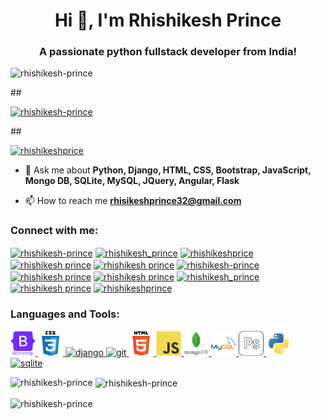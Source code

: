 <h1  align="center">Hi 👋, I'm Rhishikesh Prince</h1>
<h3 align="center">A passionate python fullstack  developer from India!</h3>

<p align="left"> <img src="https://komarev.com/ghpvc/?username=rhishikesh-prince&label=Profile%20views&color=0e75b6&style=flat" alt="rhishikesh-prince" /> </p>


##<p align="left"> <a href="https://github.com/ryo-ma/github-profile-trophy"><img src="https://github-profile-trophy.vercel.app/?username=rhishikesh-prince" alt="rhishikesh-prince" /></a> </p>##

<p align="left"> <a href="https://twitter.com/rhishikeshprice" target="blank"><img src="https://img.shields.io/twitter/follow/rhishikeshprice?logo=twitter&style=for-the-badge" alt="rhishikeshprice" /></a> </p>



- 💬 Ask me about **Python, Django, HTML, CSS, Bootstrap, JavaScript, Mongo DB, SQLite, MySQL, JQuery, Angular, Flask**

- 📫 How to reach me **rhisikeshprince32@gmail.com**


<h3 align="left">Connect with me:</h3>
<p align="left">
<a href="https://codepen.io/rhishikesh-prince" target="blank"><img align="center" src="https://raw.githubusercontent.com/rahuldkjain/github-profile-readme-generator/master/src/images/icons/Social/codepen.svg" alt="rhishikesh-prince" height="30" width="40" /></a>
<a href="https://dev.to/rhishikesh_prince" target="blank"><img align="center" src="https://raw.githubusercontent.com/rahuldkjain/github-profile-readme-generator/master/src/images/icons/Social/devto.svg" alt="rhishikesh_prince" height="30" width="40" /></a>
<a href="https://twitter.com/rhishikeshprice" target="blank"><img align="center" src="https://raw.githubusercontent.com/rahuldkjain/github-profile-readme-generator/master/src/images/icons/Social/twitter.svg" alt="rhishikeshprice" height="30" width="40" /></a>
<a href="https://www.linkedin.com/in/rhishikesh-prince-8ab923240/" target="blank"><img align="center" src="https://raw.githubusercontent.com/rahuldkjain/github-profile-readme-generator/master/src/images/icons/Social/linked-in-alt.svg" alt="rhishikesh prince" height="30" width="40" /></a>
<a href="https://stackoverflow.com/users/rhishikesh prince" target="blank"><img align="center" src="https://raw.githubusercontent.com/rahuldkjain/github-profile-readme-generator/master/src/images/icons/Social/stack-overflow.svg" alt="rhishikesh prince" height="30" width="40" /></a>
<a href="https://codesandbox.com/rhishikesh-prince" target="blank"><img align="center" src="https://raw.githubusercontent.com/rahuldkjain/github-profile-readme-generator/master/src/images/icons/Social/codesandbox.svg" alt="rhishikesh-prince" height="30" width="40" /></a>
<a href="https://kaggle.com/rhishikesh prince" target="blank"><img align="center" src="https://raw.githubusercontent.com/rahuldkjain/github-profile-readme-generator/master/src/images/icons/Social/kaggle.svg" alt="rhishikesh prince" height="30" width="40" /></a>
<a href="https://fb.com/rhishikesh prince" target="blank"><img align="center" src="https://raw.githubusercontent.com/rahuldkjain/github-profile-readme-generator/master/src/images/icons/Social/facebook.svg" alt="rhishikesh prince" height="30" width="40" /></a>
<a href="https://instagram.com/rhishikesh_prince" target="blank"><img align="center" src="https://raw.githubusercontent.com/rahuldkjain/github-profile-readme-generator/master/src/images/icons/Social/instagram.svg" alt="rhishikesh_prince" height="30" width="40" /></a>
<a href="https://dribbble.com/rhishikesh prince" target="blank"><img align="center" src="https://raw.githubusercontent.com/rahuldkjain/github-profile-readme-generator/master/src/images/icons/Social/dribbble.svg" alt="rhishikesh prince" height="30" width="40" /></a>
<a href="https://hashnode.com/rhishikeshprince" target="blank"><img align="center" src="https://raw.githubusercontent.com/rahuldkjain/github-profile-readme-generator/master/src/images/icons/Social/hashnode.svg" alt="rhishikeshprince" height="30" width="40" /></a>

</p>

<h3 align="left">Languages and Tools:</h3>
<p align="left"> <a href="https://getbootstrap.com" target="_blank" rel="noreferrer"> <img src="https://raw.githubusercontent.com/devicons/devicon/master/icons/bootstrap/bootstrap-plain-wordmark.svg" alt="bootstrap" width="40" height="40"/> </a> <a href="https://www.w3schools.com/css/" target="_blank" rel="noreferrer"> <img src="https://raw.githubusercontent.com/devicons/devicon/master/icons/css3/css3-original-wordmark.svg" alt="css3" width="40" height="40"/> </a> <a href="https://www.djangoproject.com/" target="_blank" rel="noreferrer"> <img src="https://cdn.worldvectorlogo.com/logos/django.svg" alt="django" width="40" height="40"/> </a> <a href="https://git-scm.com/" target="_blank" rel="noreferrer"> <img src="https://www.vectorlogo.zone/logos/git-scm/git-scm-icon.svg" alt="git" width="40" height="40"/> </a> <a href="https://www.w3.org/html/" target="_blank" rel="noreferrer"> <img src="https://raw.githubusercontent.com/devicons/devicon/master/icons/html5/html5-original-wordmark.svg" alt="html5" width="40" height="40"/> </a> <a href="https://developer.mozilla.org/en-US/docs/Web/JavaScript" target="_blank" rel="noreferrer"> <img src="https://raw.githubusercontent.com/devicons/devicon/master/icons/javascript/javascript-original.svg" alt="javascript" width="40" height="40"/> </a> <a href="https://www.mongodb.com/" target="_blank" rel="noreferrer"> <img src="https://raw.githubusercontent.com/devicons/devicon/master/icons/mongodb/mongodb-original-wordmark.svg" alt="mongodb" width="40" height="40"/> </a> <a href="https://www.mysql.com/" target="_blank" rel="noreferrer"> <img src="https://raw.githubusercontent.com/devicons/devicon/master/icons/mysql/mysql-original-wordmark.svg" alt="mysql" width="40" height="40"/> </a> <a href="https://www.photoshop.com/en" target="_blank" rel="noreferrer"> <img src="https://raw.githubusercontent.com/devicons/devicon/master/icons/photoshop/photoshop-line.svg" alt="photoshop" width="40" height="40"/> </a> <a href="https://www.python.org" target="_blank" rel="noreferrer"> <img src="https://raw.githubusercontent.com/devicons/devicon/master/icons/python/python-original.svg" alt="python" width="40" height="40"/> </a> <a href="https://www.sqlite.org/" target="_blank" rel="noreferrer"> <img src="https://www.vectorlogo.zone/logos/sqlite/sqlite-icon.svg" alt="sqlite" width="40" height="40"/> </a> </p>

<p><img align="left" src="https://github-readme-stats.vercel.app/api/top-langs?username=rhishikesh-prince&show_icons=true&locale=en&layout=compact" alt="rhishikesh-prince" /></p>

<p>&nbsp;<img align="center" src="https://github-readme-stats.vercel.app/api?username=rhishikesh-prince&show_icons=true&locale=en" alt="rhishikesh-prince" /></p>

<p><img align="center" src="https://github-readme-streak-stats.herokuapp.com/?user=rhishikesh-prince&" alt="rhishikesh-prince" /></p>

